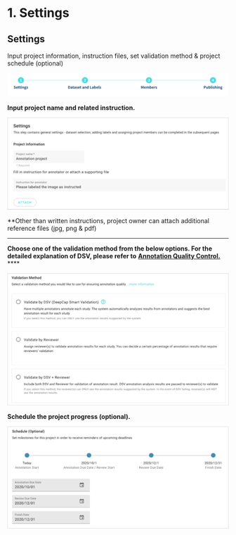 # 1. Settings

## Settings

Input project information, instruction files, set validation method & project schedule (optional)

![](../../../.gitbook/assets/con-3-1-0.png)

**Input project name and related instruction.**

![](../../../.gitbook/assets/con-3-1-2.png)

\*\*Other than written instructions, project owner can attach additional reference files (jpg, png & pdf)

***

**Choose one of the validation method from the below options. For the detailed explanation of DSV, please refer to** [**Annotation Quality Control.** ](https://app.gitbook.com/s/-LRpbrznmSNshCiwmSTG-3251841457/working-flow/create-an-annotation-project/1.-settings/deepcap-smart-validation-dsv)\*\*\*\*

![](../../../.gitbook/assets/con-3-1-3.png)

**Schedule the project progress (optional).**

![](../../../.gitbook/assets/con-3-1-4.png)
